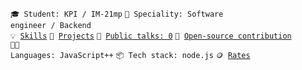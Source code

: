 <code>🎓 Student: KPI / IM-21mp</code>
<code>👷 Speciality: Software engineer / Backend</code><br>
<code>💡 [Skills](SKILLS.md)</code>
<code>🧻 [Projects](PROJECTS.md)</code>
<code>📢 [Public talks: 0](TALKS.md)</code>
<code>👀 [Open-source contribution](CONTRIBUTION.md)</code><br>
<code>🧑‍💻 Languages: JavaScript++</code>
<code>📦 Tech stack: node.js</code>
<code>🪙 [Rates](RATES.md)</code><br>
